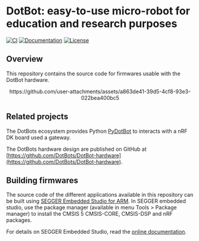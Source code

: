 # DotBot: easy-to-use micro-robot for education and research purposes

[![CI][ci-badge]][ci-link]
[![Documentation][doc-badge]][doc-link]
[![License][license-badge]][license-link]

## Overview

This repository contains the source code for firmwares usable with the DotBot
hardware.

<center>
https://github.com/user-attachments/assets/a863de41-39d5-4cf8-93e3-022bea400bc5
</center>

## Related projects

The DotBots ecosystem provides Python
[PyDotBot](https://github.com/DotBots/PyDotBot) to interacts with a nRF DK board
used a gateway.

The DotBots hardware design are published on GitHub at
[https://github.com/DotBots/DotBot-hardware](https://github.com/DotBots/DotBot-hardware).

## Building firmwares

The source code of the different applications available in this repository can be built using
[SEGGER Embedded Studio for ARM](https://www.segger.com/downloads/embedded-studio).
In SEGGER embedded studio, use the package manager
(available in menu Tools > Package manager) to install the CMSIS 5 CMSIS-CORE,
CMSIS-DSP and nRF packages.

For details on SEGGER Embedded Studio, read the
[online documentation](https://studio.segger.com/index.htm?https://studio.segger.com/home.htm).

[ci-badge]: https://github.com/DotBots/DotBot-firmware/workflows/CI/badge.svg
[ci-link]: https://github.com/DotBots/DotBot-firmware/actions?query=workflow%3ACI+branch%3Amain
[doc-badge]: https://readthedocs.org/projects/dotbot-firmware/badge/?version=latest
[doc-link]: https://dotbot-firmware.readthedocs.io/en/latest
[license-badge]: https://img.shields.io/github/license/DotBots/DotBot-firmware
[license-link]: https://github.com/DotBots/dotbot-firmware/blob/main/LICENSE.txt
